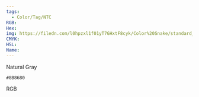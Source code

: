 ```yaml
---
tags:
  - Color/Tag/NTC
RGB:
Hex:
img: https://filedn.com/l0hpzxl1f01yT7GHxtF8cyk/Color%20Snake/standard_csv_to_svg//8B8680.svg
CMYK:
HSL:
Name:
---
```

Natural Gray
```palette
#8B8680
```
RGB
